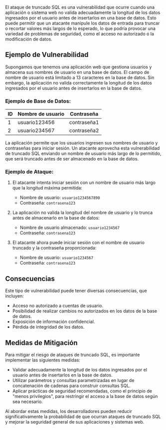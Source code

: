 



El ataque de truncado SQL es una vulnerabilidad que ocurre cuando una aplicación o sistema web no valida adecuadamente la longitud de los datos ingresados por el usuario antes de insertarlos en una base de datos. Esto puede permitir que un atacante manipule los datos de entrada para truncar o recortar valores más largos de lo esperado, lo que podría provocar una variedad de problemas de seguridad, como el acceso no autorizado o la modificación de datos.

## Ejemplo de Vulnerabilidad

Supongamos que tenemos una aplicación web que gestiona usuarios y almacena sus nombres de usuario en una base de datos. El campo de nombre de usuario está limitado a 13 caracteres en la base de datos. Sin embargo, la aplicación no valida correctamente la longitud de los datos ingresados por el usuario antes de insertarlos en la base de datos.

### Ejemplo de Base de Datos:

| ID  | Nombre de usuario | Contraseña  |
| --- | ----------------- | ----------- |
| 1   | usuario123456     | contraseña1 |
| 2   | usuario234567     | contraseña2 |

La aplicación permite que los usuarios ingresen sus nombres de usuario y contraseñas para iniciar sesión. Un atacante aprovecha esta vulnerabilidad de truncado SQL enviando un nombre de usuario más largo de lo permitido, que será truncado antes de ser almacenado en la base de datos.

### Ejemplo de Ataque:

1. El atacante intenta iniciar sesión con un nombre de usuario más largo que la longitud máxima permitida:

   - Nombre de usuario: `usuario1234567890`
   - Contraseña: `contrasena123`

2. La aplicación no valida la longitud del nombre de usuario y lo trunca antes de almacenarlo en la base de datos:

   - Nombre de usuario almacenado: `usuario1234567`
   - Contraseña: `contrasena123`

3. El atacante ahora puede iniciar sesión con el nombre de usuario truncado y la contraseña proporcionada:

   - Nombre de usuario: `usuario1234567`
   - Contraseña: `contrasena123`

## Consecuencias

Este tipo de vulnerabilidad puede tener diversas consecuencias, que incluyen:

- Acceso no autorizado a cuentas de usuario.
- Posibilidad de realizar cambios no autorizados en los datos de la base de datos.
- Exposición de información confidencial.
- Pérdida de integridad de los datos.

## Medidas de Mitigación

Para mitigar el riesgo de ataques de truncado SQL, es importante implementar las siguientes medidas:

- Validar adecuadamente la longitud de los datos ingresados por el usuario antes de insertarlos en la base de datos.
- Utilizar parámetros y consultas parametrizadas en lugar de concatenación de cadenas para construir consultas SQL.
- Aplicar prácticas de seguridad recomendadas, como el principio de "menos privilegios", para restringir el acceso a la base de datos según sea necesario.

Al abordar estas medidas, los desarrolladores pueden reducir significativamente la probabilidad de que ocurran ataques de truncado SQL y mejorar la seguridad general de sus aplicaciones y sistemas web.